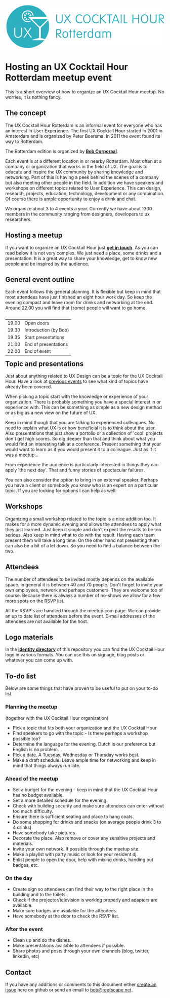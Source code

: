 <p align="center"><img src="/identity/ux_cocktail_hour_logo_text_v02.png" width=499 height=136 alt="UX Cocktail Hour Rotterdam logo"></p>

# Hosting an UX Cocktail Hour Rotterdam meetup event
This is a short overview of how to organize an UX Cocktail Hour meetup. No worries, it is nothing fancy.


## The concept
The UX Cocktail Hour Rotterdam is an informal event for everyone who has an interest in User Experience. The first UX Cocktail Hour started in 2001 in Amsterdam and is organized by Peter Boersma. In 2011 the event found its way to Rotterdam.

The Rotterdam edition is organized by **[Bob Corporaal](https://reefscape.net)**.

Each event is at a different location in or nearby Rotterdam. Most often at a company or organization that works in the field of UX. The goal is to educate and inspire the UX community by sharing knowledge and networking. Part of this is having a peek behind the scenes of a company but also meeting other people in the field. In addition we have speakers and workshops on different topics related to User Experience. This can design, research, projects, education, technology, development or any combination. Of course there is ample opportunity to enjoy a drink and chat.

We organize about 3 to 4 events a year. Currently we have about 1300 members in the community ranging from designers, developers to ux researchers.


## Hosting a meetup
If you want to organize an UX Cocktail Hour just **[get in touch](mailto://bob@reefscape.net)**. As you can read below it is not very complex. We just need a place, some drinks and a presentation. It is a great way to share your knowledge, get to know new people and be inspired by the audience.


## General event outline
Each event follows this general planning. It is flexible but keep in mind that most attendees have just finished an eight hour work day. So keep the evening compact and leave room for drinks and networking at the end. Around 22.00 you will find that (some) people will want to go home.

<table align="left">
    <tr>
        <td align="left">19.00</td>
        <td align="left">Open doors</td>
    </tr>
    <tr>
        <td align="left">19.30</td>
        <td align="left">Introduction (by Bob)</td>
    </tr>
    <tr>
        <td align="left">19.35</td>
        <td align="left">Start presentations</td>
    </tr>
      <tr>
        <td align="left">21.00</td>
        <td align="left">End of presentations</td>
    </tr>
      <tr>
        <td align="left">22.00</td>
        <td align="left">End of event</td>
    </tr>
</table>



## Topic and presentations
Just about anything related to UX Design can be a topic for the UX Cocktail Hour. Have a look at [previous events](https://www.meetup.com/Rotterdam-UX-Cocktail-Hours/#past) to see what kind of topics have already been covered.

When picking a topic start with the knowledge or experience of your organization. There is probably something you have a special interest in or experience with. This can be something as simple as a new design method or as big as a new view on the future of UX.

Keep in mind though that you are talking to experienced colleagues. No need to explain what UX is or how beneficial it is to think about the user. Also presentations that just show a portolio or a collection of 'cool' projects don't get high scores. So dig deeper than that and think about what you would find an interesting talk at a conference. Present something that your would want to learn as if you would present it to a colleague. Just as if it was a meetup…

From experience the audience is particularly interested in things they can apply 'the next day'. That and funny stories of spectacular failures.

You can also consider the option to bring in an external speaker. Perhaps you have a client or somebody you know who is an expert on a particular topic. If you are looking for options I can help as well.


## Workshops
Organizing a small workshop related to the topic is a nice addition too. It makes for a more dynamic evening and allows the attendees to apply what they just learned. Just keep it simple and don't expect the results to be too serious. Also keep in mind what to do with the result. Having each team present them will take a long time. On the other hand not presenting them can also be a bit of a let down. So you need to find a balance between the two.


## Attendees
The number of attendees to be invited mostly depends on the available space. In general it is between 40 and 70 people. Don't forget to invite your own employees, network and perhaps customers. They are welcome too of course. Because there is always a number of no-shows we allow for a few more spots on the RSVP list.

All the RSVP's are handled through the meetup.com page. We can provide an up to date list of attendees before the event. E-mail addresses of the attendees are not available for the host.


## Logo materials
In the **[identity directory](identity)** of this repository you can find the UX Cocktail Hour logo in various formats. You can use this on signage, blog posts or whatever you can come up with.


## To-do list
Below are some things that have proven to be useful to put on your to-do list.

### Planning the meetup

(together with the UX Cocktail Hour organization)
- Pick a topic that fits both your organization and the UX Cocktail Hour
- Find speakers to go with the topic - Is there perhaps a workshop possible too?
- Determine the language for the evening. Dutch is our preference but English is no problem.
- Pick a date. A Tuesday, Wednesday or Thursday works best.
- Make a draft schedule. Leave ample time for networking and keep in mind that things always run late.

### Ahead of the meetup

- Set a budget for the evening - keep in mind that the UX Cocktail Hour has no budget available.
- Set a more detailed schedule for the evening.
- Check with building security and make sure attendees can enter without too much difficulty.
- Ensure there is sufficient seating and place to hang coats.
- Do some shopping for drinks and snacks (on average people drink 3 to 4 drinks).
- Have somebody take pictures.
- Decorate the place. Also remove or cover any sensitive projects and materials.
- Invite your own network. If possible through the meetup site.
- Make a playlist with party music or look for your resident dj.
- Enlist people to open the door, help with mixing drinks, handing out badges, etc.

### On the day

- Create sign so attendees can find their way to the right place in the building and to the toilets.
- Check if the projector/television is working properly and adapters are available.
- Make sure badges are available for the attendees.
- Have somebody at the door to check the RSVP list.

### After the event

- Clean up and do the dishes.
- Make presentations available to attendees if possible.
- Share photos and posts through your own channels (blog, twitter, linkedin, etc)

## Contact
If you have any additions or comments to this document either [create an issue](https://github.com/ux010/the-manual/issues/new) here on github or send an email to [bob@reefscape.net](bob@reefscape.net).
